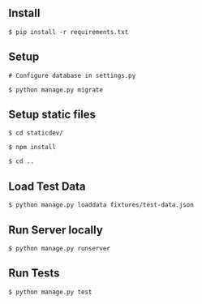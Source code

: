 

## Install

	$ pip install -r requirements.txt


## Setup

	# Configure database in settings.py

	$ python manage.py migrate


## Setup static files

	$ cd staticdev/

	$ npm install

	$ cd ..


## Load Test Data

	$ python manage.py loaddata fixtures/test-data.json


## Run Server locally

	$ python manage.py runserver


## Run Tests

    $ python manage.py test

